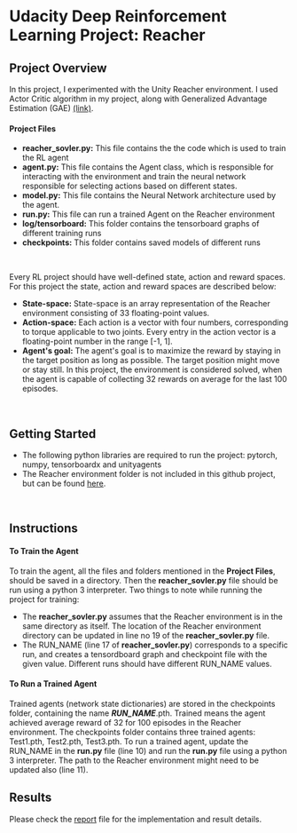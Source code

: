 # Udacity Deep Reinforcement Learning Project: Reacher
## Project Overview 
 In this project, I experimented with the Unity Reacher environment. I used Actor Critic algorithm in my project, along with Generalized Advantage Estimation (GAE) [(link)](https://arxiv.org/abs/1506.02438).

#### Project Files
- **reacher_sovler.py:**  This file contains the the code which is used to train the RL agent  
- **agent.py:**  This file contains the Agent class, which is responsible for interacting with the environment and train the neural network 
responsible for selecting actions based on different states.
- **model.py:** This file contains the Neural Network architecture used by the agent.
- **run.py:** This file can run a trained Agent on the Reacher environment 
- **log/tensorboard:** This folder contains the tensorboard graphs of different training runs
- **checkpoints:** This folder contains saved models of different runs
<br/>

Every RL project should have well-defined state, action and reward spaces. For this project the state, action and reward spaces are described below:  
- **State-space:** State-space is an array representation of the Reacher environment consisting of 33 floating-point values.  
- **Action-space:** Each action is a vector with four numbers, corresponding to torque applicable to two joints. Every entry in the action vector is a floating-point number in the range [-1, 1].    
- **Agent's goal:** The agent's goal is to maximize the reward by staying in the target position as long as possible. The target position might move or stay still. In this project, the environment is considered solved, when the agent is capable of collecting 32 rewards on average for the last 100 episodes.
<br/>

## Getting Started
- The following python libraries are required to run the project: pytorch, numpy, tensorboardx and unityagents
- The Reacher environment folder is not included in this github project, but can be found [here](https://s3-us-west-1.amazonaws.com/udacity-drlnd/P2/Reacher/Reacher_Linux.zip).
<br/>

## Instructions
#### To Train the Agent
To train the agent, all the files and folders mentioned in the **Project Files**, should be saved in a directory. Then the **reacher_sovler.py** file should 
be run using a python 3 interpreter. Two things to note while running the project for training:
- The **reacher_sovler.py** assumes that the Reacher environment is in the same directory as itself. The location of the 
Reacher environment directory can be updated in line no 19 of the **reacher_sovler.py** file. 
- The RUN_NAME (line 17 of **reacher_sovler.py**) corresponds to a specific run, and creates a tensordboard graph and checkpoint file with the given value.
Different runs should have different RUN_NAME values.
  
#### To Run a Trained Agent
Trained agents (network state dictionaries) are stored in the checkpoints folder, containing the name ***RUN_NAME***.pth. Trained means the agent achieved 
average reward of 32 for 100 episodes in the Reacher environment. The checkpoints folder contains three trained agents: Test1.pth, Test2.pth, Test3.pth.
To run a trained agent, update the RUN_NAME in the **run.py** file (line 10) and run the **run.py** file using a python 3 interpreter. The path to the Reacher environment might need to be updated also (line 11). 
<br/>

## Results
Please check the [report](https://github.com/fahimfss/ProjectReacher/blob/master/REPORT.md) file for the implementation and result details.
